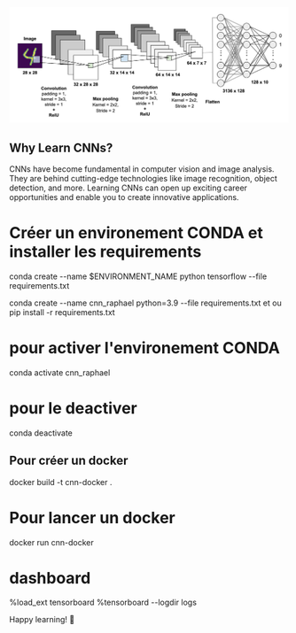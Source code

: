 ![Demo](./show_photo/demo_image.png)
## Why Learn CNNs?

CNNs have become fundamental in computer vision and image analysis. They are behind cutting-edge technologies like image recognition, object detection, and more. Learning CNNs can open up exciting career opportunities and enable you to create innovative applications.


# Créer un environement CONDA et installer les requirements
conda create --name $ENVIRONMENT_NAME python tensorflow  --file requirements.txt

conda create --name cnn_raphael python=3.9  --file requirements.txt
et ou 
pip install -r requirements.txt

# pour activer l'environement CONDA
conda activate cnn_raphael

# pour le deactiver
conda deactivate 

## Pour créer un docker 
docker build -t cnn-docker .

# Pour lancer un docker
docker run cnn-docker

# dashboard 

%load_ext tensorboard
%tensorboard --logdir logs

Happy learning! 🚀
